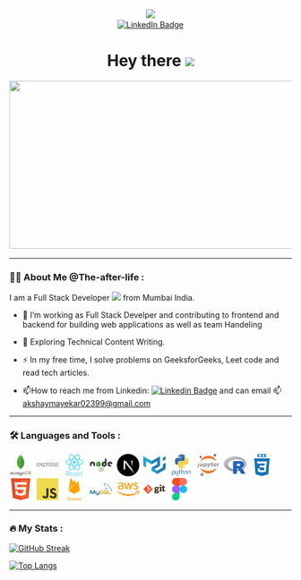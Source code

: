 <div id="header" align="center">
  <img src="https://i.giphy.com/media/v1.Y2lkPTc5MGI3NjExcmk2ajF6MjFucWhxa3Z0a2ViM2dhMmd6bW4xdWpjM25kYjB6bms3ZiZlcD12MV9pbnRlcm5hbF9naWZfYnlfaWQmY3Q9cw/nm6266UyRc2EnfpAo8/giphy.gif" width="180"/>
</div>

<div id="badges" align="center">
  <a href="https://www.linkedin.com/in/akshay-mayekar-3832671bb/">
    <img src="https://img.shields.io/badge/LinkedIn-blue?style=for-the-badge&logo=linkedin&logoColor=white" alt="LinkedIn Badge"/>
  </a>
</div>

<h1 align = "center">
  Hey there
  <img src="https://media.giphy.com/media/hvRJCLFzcasrR4ia7z/giphy.gif" width="30px"/>
</h1>

<div align="center">
  <img src="https://media.giphy.com/media/dWesBcTLavkZuG35MI/giphy.gif" width="600" height="300"/>
</div>

---

### :man_technologist: About Me @The-after-life :

I am a Full Stack Developer <img src="https://media.giphy.com/media/WUlplcMpOCEmTGBtBW/giphy.gif" width="30"> from Mumbai India.

- :telescope: I’m working as  Full Stack Develper and contributing to frontend and backend for building web applications as well as team Handeling

- :seedling: Exploring Technical Content Writing.

- :zap: In my free time, I solve problems on GeeksforGeeks, Leet code and read tech articles.

- :mailbox:How to reach me from Linkedin: [![Linkedin Badge](https://img.shields.io/badge/-linkedIn-blue?style=flat&logo=Linkedin&logoColor=white)](https://www.linkedin.com/in/akshay-mayekar-3832671bb/) and can email 📫  akshaymayekar02399@gmail.com

---

### :hammer_and_wrench: Languages and Tools :

<div>
    <img src="https://github.com/devicons/devicon/blob/master/icons/mongodb/mongodb-original-wordmark.svg" title="MongoDB" alt="MongoDB" width="40" height="40"/>&nbsp;
    <img src="https://github.com/devicons/devicon/blob/master/icons/express/express-original-wordmark.svg" title="Express" alt="Express" width="40" height="40"/>&nbsp;
   <img src="https://github.com/devicons/devicon/blob/master/icons/react/react-original-wordmark.svg" title="React" alt="React" width="40" height="40"/>&nbsp;
  <img src="https://github.com/devicons/devicon/blob/master/icons/nodejs/nodejs-original-wordmark.svg" title="NodeJS" alt="NodeJS" width="40" height="40"/>&nbsp;
  <img src="https://github.com/devicons/devicon/blob/master/icons/nextjs/nextjs-original.svg" title="NextJS" alt="NextJS" width="40" height="40"/>&nbsp;
  <img src="https://github.com/devicons/devicon/blob/master/icons/materialui/materialui-original.svg" title="Material UI" alt="Material UI" width="40" height="40"/>&nbsp;
  <img src="https://github.com/devicons/devicon/blob/master/icons/python/python-original-wordmark.svg" title="Python" alt="Python" width="40" height="40"/>&nbsp;
  <img src="https://github.com/devicons/devicon/blob/master/icons/jupyter/jupyter-original-wordmark.svg" title="Jupyter" alt="Jupyter" width="40" height="40"/>&nbsp;
  <img src="https://github.com/devicons/devicon/blob/master/icons/r/r-original.svg" title="R"  alt="R" width="40" height="40"/>&nbsp;
  <img src="https://github.com/devicons/devicon/blob/master/icons/css3/css3-plain-wordmark.svg"  title="CSS3" alt="CSS" width="40" height="40"/>&nbsp;
  <img src="https://github.com/devicons/devicon/blob/master/icons/html5/html5-original.svg" title="HTML5" alt="HTML" width="40" height="40"/>&nbsp;
  <img src="https://github.com/devicons/devicon/blob/master/icons/javascript/javascript-original.svg" title="JavaScript" alt="JavaScript" width="40" height="40"/>&nbsp;
  <img src="https://github.com/devicons/devicon/blob/master/icons/firebase/firebase-plain-wordmark.svg" title="Firebase" alt="Firebase" width="40" height="40"/>&nbsp;
  <img src="https://github.com/devicons/devicon/blob/master/icons/mysql/mysql-original-wordmark.svg" title="MySQL"  alt="MySQL" width="40" height="40"/>&nbsp;
  <img src="https://github.com/devicons/devicon/blob/master/icons/amazonwebservices/amazonwebservices-plain-wordmark.svg" title="AWS" alt="AWS" width="40" height="40"/>&nbsp;
  <img src="https://github.com/devicons/devicon/blob/master/icons/git/git-original-wordmark.svg" title="Git" **alt="Git" width="40" height="40"/>
<img src="https://github.com/devicons/devicon/blob/master/icons/figma/figma-original.svg" title="Figma" **alt="Figma" width="40" height="40"/>  
</div>


---

### :fire: My Stats :



[![GitHub Streak](https://github-readme-streak-stats.herokuapp.com/?user=The-after-life&theme=dark&background=000000)](https://git.io/streak-stats)

[![Top Langs](https://github-readme-stats.vercel.app/api/top-langs/?username=The-after-life&layout=compact&theme=vision-friendly-dark)](https://github.com/anuraghazra/github-readme-stats)





<!---
The-after-life/The-after-life is a ✨ special ✨ repository because its `README.md` (this file) appears on your GitHub profile.
You can click the Preview link to take a look at your changes.
--->

<!-- 
- 👋 Hi, I’m @The-after-life
- 👀 I’m interested in data science and technosively advance in any other Programming Langauge also.
- 🌱 I’m currently working with an organisation in web Development. 
- 📫 How to reach me can contact by email id : akshaymayekar02399@gmail.com--->
